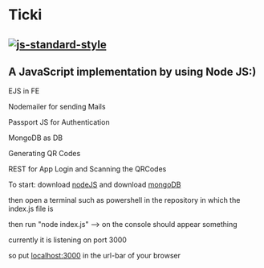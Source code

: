 # Ticki #

[![js-standard-style](https://img.shields.io/badge/code%20style-standard-brightgreen.svg)](http://standardjs.com)
---
A JavaScript implementation by using Node JS:)
---

EJS in FE 

Nodemailer for sending Mails

Passport JS for Authentication

MongoDB as DB 

Generating QR Codes 

REST for App Login and Scanning the QRCodes 

To start: download [nodeJS](https://nodejs.org/en/)
and download [mongoDB](https://www.mongodb.com/download-center/community)

then open a terminal such as powershell in the repository in which the index.js file is

then run "node index.js" --> on the console should appear something

currently it is listening on port 3000

so put [localhost:3000](http://localhost:3000) in the url-bar of your browser


